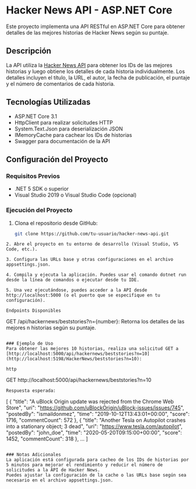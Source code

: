 # Hacker News API - ASP.NET Core

Este proyecto implementa una API RESTful en ASP.NET Core para obtener detalles de las mejores historias de Hacker News según su puntaje.

## Descripción

La API utiliza la [Hacker News API](https://github.com/HackerNews/API) para obtener los IDs de las mejores historias y luego obtiene los detalles de cada historia individualmente. Los detalles incluyen el título, la URL, el autor, la fecha de publicación, el puntaje y el número de comentarios de cada historia.

## Tecnologías Utilizadas

- ASP.NET Core 3.1
- HttpClient para realizar solicitudes HTTP
- System.Text.Json para deserialización JSON
- IMemoryCache para cachear los IDs de historias
- Swagger para documentación de la API

## Configuración del Proyecto

### Requisitos Previos

- .NET 5 SDK o superior
- Visual Studio 2019 o Visual Studio Code (opcional)

### Ejecución del Proyecto

1. Clona el repositorio desde GitHub:

   ```bash
   git clone https://github.com/tu-usuario/hacker-news-api.git
```
2. Abre el proyecto en tu entorno de desarrollo (Visual Studio, VS Code, etc.).

3. Configura las URLs base y otras configuraciones en el archivo appsettings.json.

4. Compila y ejecuta la aplicación. Puedes usar el comando dotnet run desde la línea de comandos o ejecutar desde tu IDE.

5. Una vez ejecutándose, puedes acceder a la API desde http://localhost:5000 (o el puerto que se especifique en tu configuración).

Endpoints Disponibles
```
GET /api/hackernews/beststories?n={number}: Retorna los detalles de las mejores n historias según su puntaje.
```

### Ejemplo de Uso
Para obtener las mejores 10 historias, realiza una solicitud GET a [http://localhost:5000/api/hackernews/beststories?n=10](http://localhost:5198/HackerNews/beststories?n=10):

http
```
GET http://localhost:5000/api/hackernews/beststories?n=10
```
Respuesta esperada:

```
[
  {
    "title": "A uBlock Origin update was rejected from the Chrome Web Store",
    "uri": "https://github.com/uBlockOrigin/uBlock-issues/issues/745",
    "postedBy": "ismaildonmez",
    "time": "2019-10-12T13:43:01+00:00",
    "score": 1716,
    "commentCount": 572
  },
  {
    "title": "Another Tesla on Autopilot crashes into a stationary object; 3 dead",
    "uri": "https://www.tesla.com/autopilot",
    "postedBy": "john_doe",
    "time": "2020-05-20T09:15:00+00:00",
    "score": 1452,
    "commentCount": 318
  },
  ...
]
```

### Notas Adicionales
La aplicación está configurada para cacheo de los IDs de historias por 5 minutos para mejorar el rendimiento y reducir el número de solicitudes a la API de Hacker News.
Puedes ajustar la configuración de la cache o las URLs base según sea necesario en el archivo appsettings.json.
